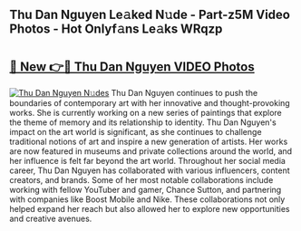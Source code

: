 ## Thu Dan Nguyen Le𝚊ked N𝚞de - Part-z5M Video Photos - Hot Onlyf𝚊ns Le𝚊ks WRqzp

# <h2><a href="http://ab69751.deff.icu/?id=Thu+Dan+Nguyen">🔗 New 👉🔴 Thu Dan Nguyen VIDEO Photos</a></h2>

[![Thu Dan Nguyen N𝚞des](https://i.imgur.com/rIISA9y.gif)](http://ab69751.deff.icu/?id=Thu+Dan+Nguyen)
Thu Dan Nguyen continues to push the boundaries of contemporary art with her innovative and thought-provoking works. She is currently working on a new series of paintings that explore the theme of memory and its relationship to identity. Thu Dan Nguyen's impact on the art world is significant, as she continues to challenge traditional notions of art and inspire a new generation of artists. Her works are now featured in museums and private collections around the world, and her influence is felt far beyond the art world. Throughout her social media career, Thu Dan Nguyen has collaborated with various influencers, content creators, and brands. Some of her most notable collaborations include working with fellow YouTuber and gamer, Chance Sutton, and partnering with companies like Boost Mobile and Nike. These collaborations not only helped expand her reach but also allowed her to explore new opportunities and creative avenues.
